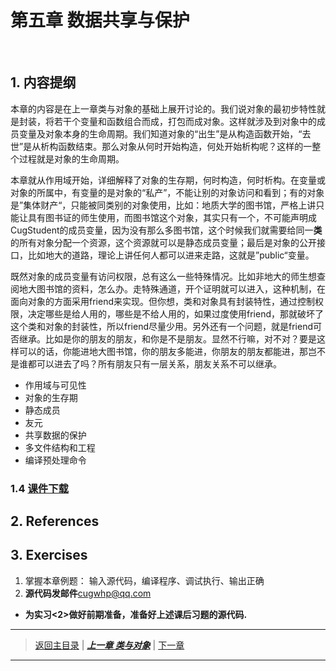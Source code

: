 # 第五章 数据共享与保护

​	


## 1. 内容提纲

本章的内容是在上一章类与对象的基础上展开讨论的。我们说对象的最初步特性就是封装，将若干个变量和函数组合而成，打包而成对象。这样就涉及到对象中的成员变量及对象本身的生命周期。我们知道对象的“出生”是从构造函数开始，“去世”是从析构函数结束。那么对象从何时开始构造，何处开始析构呢？这样的一整个过程就是对象的生命周期。

本章就从作用域开始，详细解释了对象的生存期，何时构造，何时析构。在变量或对象的所属中，有变量的是对象的“私产”，不能让别的对象访问和看到；有的对象是”集体财产“，只能被同类别的对象使用，比如：地质大学的图书馆，严格上讲只能让具有图书证的师生使用，而图书馆这个对象，其实只有一个，不可能声明成CugStudent的成员变量，因为没有那么多图书馆，这个时候我们就需要给同一**类**的所有对象分配一个资源，这个资源就可以是静态成员变量；最后是对象的公开接口，比如地大的道路，理论上讲任何人都可以进来走路，这就是”public“变量。

既然对象的成员变量有访问权限，总有这么一些特殊情况。比如非地大的师生想查阅地大图书馆的资料，怎么办。走特殊通道，开个证明就可以进入，这种机制，在面向对象的方面采用friend来实现。但你想，类和对象具有封装特性，通过控制权限，决定哪些是给人用的，哪些是不给人用的，如果过度使用friend，那就破坏了这个类和对象的封装性，所以friend尽量少用。另外还有一个问题，就是friend可否继承。比如是你的朋友的朋友，和你是不是朋友。显然不行嘛，对不对？要是这样可以的话，你能进地大图书馆，你的朋友多能进，你朋友的朋友都能进，那岂不是谁都可以进去了吗？所有朋友只有一层关系，朋友关系不可以继承。

- 作用域与可见性
- 对象的生存期
- 静态成员
- 友元
- 共享数据的保护
- 多文件结构和工程
- 编译预处理命令

### 1.4 [课件下载](./PDFs/c%2B%2B5.pdf)

## 2. References

## 3. Exercises
1. 掌握本章例题： 输入源代码，编译程序、调试执行、输出正确
2. **源代码发邮件**<cugwhp@qq.com>
- **为实习<2>做好前期准备，准备好上述课后习题的源代码.**

---
> [返回主目录](https://cugwhp.github.io/OOPCPP/) | [***上一章 类与对象***](./Ch4_CLASS.md) | [下一章]()
---
